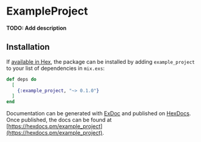 # ExampleProject

**TODO: Add description**

## Installation

If [available in Hex](https://hex.pm/docs/publish), the package can be installed
by adding `example_project` to your list of dependencies in `mix.exs`:

```elixir
def deps do
  [
    {:example_project, "~> 0.1.0"}
  ]
end
```

Documentation can be generated with [ExDoc](https://github.com/elixir-lang/ex_doc)
and published on [HexDocs](https://hexdocs.pm). Once published, the docs can
be found at [https://hexdocs.pm/example_project](https://hexdocs.pm/example_project).

